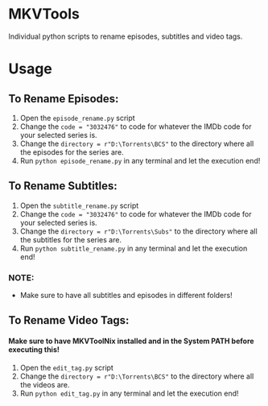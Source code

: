 # MKVTools
Individual python scripts to rename episodes, subtitles and video tags.

# Usage
## To Rename Episodes:
1. Open the ```episode_rename.py``` script
2. Change the ```code = "3032476"``` to code for whatever the IMDb code for your selected series is.
3. Change the ```directory = r"D:\Torrents\BCS"``` to the directory where all the episodes for the series are.
4. Run ```python episode_rename.py``` in any terminal and let the execution end!

## To Rename Subtitles:
1. Open the ```subtitle_rename.py``` script
2. Change the ```code = "3032476"``` to code for whatever the IMDb code for your selected series is.
3. Change the ```directory = r"D:\Torrents\Subs"``` to the directory where all the subtitles for the series are.
4. Run ```python subtitle_rename.py``` in any terminal and let the execution end!

### NOTE:
- Make sure to have all subtitles and episodes in different folders!

## To Rename Video Tags:
#### Make sure to have MKVToolNix installed and in the System PATH before executing this!
1. Open the ```edit_tag.py``` script
2. Change the ```directory = r"D:\Torrents\BCS"``` to the directory where all the videos are.
4. Run ```python edit_tag.py``` in any terminal and let the execution end!
